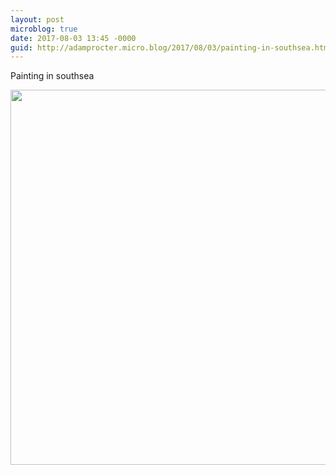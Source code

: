 ```yaml
---
layout: post
microblog: true
date: 2017-08-03 13:45 -0000
guid: http://adamprocter.micro.blog/2017/08/03/painting-in-southsea.html
---
```

Painting in southsea

<img src="http://discursive.adamprocter.co.uk/uploads/2017/097d967532.jpg" width="600" height="600" />
